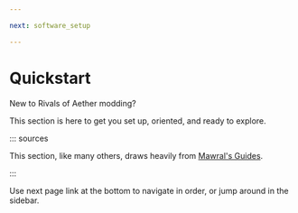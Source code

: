 ```yaml
---

next: software_setup

---
```


# Quickstart

New to Rivals of Aether modding?

This section is here to get you set up, oriented, and ready to explore.

::: sources

This section, like many others, draws heavily
from [Mawral's Guides](https://ko-fi.com/post/Rivals-of-Aether-Workshop-A-Complete-Starter-Guid-I2I42WI2N).

:::

Use next page link at the bottom to navigate in order, or jump around in the sidebar.